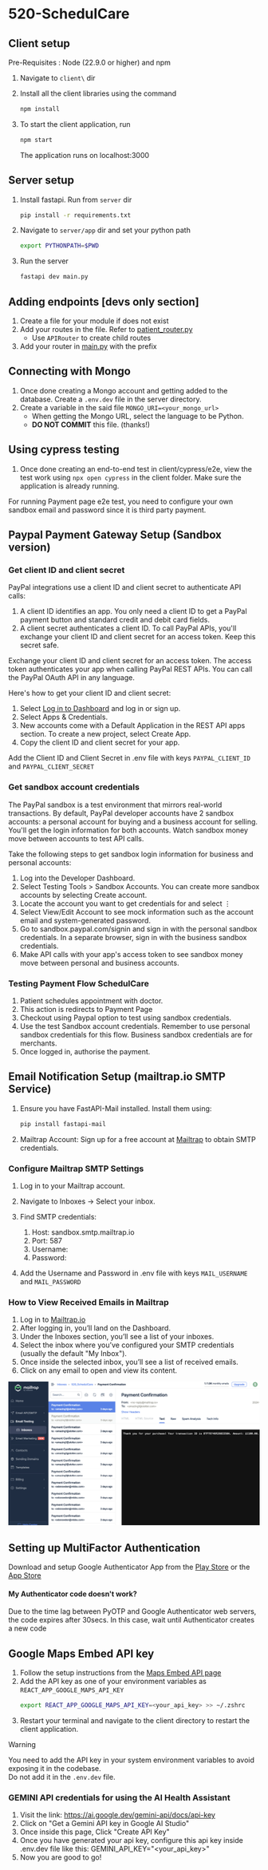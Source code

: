 # 520-SchedulCare

## Client setup

Pre-Requisites :
Node (22.9.0 or higher) and npm

1. Navigate to `client\` dir

2. Install all the client libraries using the command

   ```bash
   npm install
   ```

3. To start the client application, run
   ```bash
   npm start
   ```
   The application runs on localhost:3000

## Server setup

1. Install fastapi. Run from `server` dir
   ```bash
   pip install -r requirements.txt
   ```
2. Navigate to `server/app` dir and set your python path
   ```bash
   export PYTHONPATH=$PWD
   ```
3. Run the server
   ```bash
   fastapi dev main.py
   ```

## Adding endpoints [devs only section]

1. Create a file for your module if does not exist
2. Add your routes in the file. Refer to [patient_router.py](server/app/routers/patient_router.py)
   - Use `APIRouter` to create child routes
3. Add your router in [main.py](server/app/main.py) with the prefix

## Connecting with Mongo

1. Once done creating a Mongo account and getting added to the database. Create a `.env.dev` file in the server directory.
2. Create a variable in the said file `MONGO_URI=<your_mongo_url>`
   - When getting the Mongo URL, select the language to be Python.
   - **DO NOT COMMIT** this file. (thanks!)

## Using cypress testing

1. Once done creating an end-to-end test in client/cypress/e2e, view the test work using `npx open cypress` in the client folder. Make sure the application is already running.

For running Payment page e2e test, you need to configure your own sandbox email and password since it is third party payment.

## Paypal Payment Gateway Setup (Sandbox version)

### Get client ID and client secret

PayPal integrations use a client ID and client secret to authenticate API calls:

1. A client ID identifies an app. You only need a client ID to get a PayPal payment button and standard credit and debit card fields.
2. A client secret authenticates a client ID. To call PayPal APIs, you'll exchange your client ID and client secret for an access token. Keep this secret safe.

Exchange your client ID and client secret for an access token. The access token authenticates your app when calling PayPal REST APIs. You can call the PayPal OAuth API in any language.

Here's how to get your client ID and client secret:

1. Select [Log in to Dashboard](https://developer.paypal.com/dashboard/) and log in or sign up.
2. Select Apps & Credentials.
3. New accounts come with a Default Application in the REST API apps section. To create a new project, select Create App.
4. Copy the client ID and client secret for your app.

Add the Client ID and Client Secret in .env file with keys `PAYPAL_CLIENT_ID` and `PAYPAL_CLIENT_SECRET`

### Get sandbox account credentials

The PayPal sandbox is a test environment that mirrors real-world transactions. By default, PayPal developer accounts have 2 sandbox accounts: a personal account for buying and a business account for selling. You'll get the login information for both accounts. Watch sandbox money move between accounts to test API calls.

Take the following steps to get sandbox login information for business and personal accounts:

1. Log into the Developer Dashboard.
2. Select Testing Tools > Sandbox Accounts. You can create more sandbox accounts by selecting Create account.
3. Locate the account you want to get credentials for and select ⋮
4. Select View/Edit Account to see mock information such as the account email and system-generated password.
5. Go to sandbox.paypal.com/signin and sign in with the personal sandbox credentials. In a separate browser, sign in with the business sandbox credentials.
6. Make API calls with your app's access token to see sandbox money move between personal and business accounts.

### Testing Payment Flow SchedulCare

1. Patient schedules appointment with doctor.
2. This action is redirects to Payment Page
3. Checkout using Paypal option to test using sandbox credentials.
4. Use the test Sandbox account credentials. Remember to use personal sandbox credentials for this flow. Business sandbox credentials are for merchants.
5. Once logged in, authorise the payment.

## Email Notification Setup (mailtrap.io SMTP Service)

1. Ensure you have FastAPI-Mail installed. Install them using:
   ```bash
   pip install fastapi-mail
   ```
2. Mailtrap Account: Sign up for a free account at [Mailtrap](https://mailtrap.io/) to obtain SMTP credentials.

### Configure Mailtrap SMTP Settings

1. Log in to your Mailtrap account.

2. Navigate to Inboxes → Select your inbox.

3. Find SMTP credentials:

   1. Host: sandbox.smtp.mailtrap.io
   2. Port: 587
   3. Username: <Your Mailtrap Username>
   4. Password: <Your Mailtrap Password>

4. Add the Username and Password in .env file with keys `MAIL_USERNAME` and `MAIL_PASSWORD`

### How to View Received Emails in Mailtrap

1. Log in to [Mailtrap.io](https://mailtrap.io/)
2. After logging in, you’ll land on the Dashboard.
3. Under the Inboxes section, you’ll see a list of your inboxes.
4. Select the inbox where you’ve configured your SMTP credentials (usually the default "My Inbox").
5. Once inside the selected inbox, you’ll see a list of received emails.
6. Click on any email to open and view its content.

![alt text](mail.png)

## Setting up MultiFactor Authentication

Download and setup Google Authenticator App from the [Play Store](https://play.google.com/store/apps/details?id=com.google.android.apps.authenticator2&hl=en_US) or the [App Store](https://apps.apple.com/us/app/google-authenticator/id388497605)

#### My Authenticator code doesn't work?
Due to the time lag between PyOTP and Google Authenticator web servers, the code expires after 30secs. In this case, wait until Authenticator creates a new code

## Google Maps Embed API key
1. Follow the setup instructions from the [Maps Embed API page](https://developers.google.com/maps/documentation/embed/cloud-setup)
2. Add the API key as one of your environment variables as `REACT_APP_GOOGLE_MAPS_API_KEY`
   ```bash
   export REACT_APP_GOOGLE_MAPS_API_KEY=<your_api_key> >> ~/.zshrc
   ```
3. Restart your terminal and navigate to the client directory to restart the client application.
> [!WARNING]  
> You need to add the API key in your system environment variables to avoid exposing it in the codebase.  
> Do not add it in the `.env.dev` file.

### GEMINI API credentials for using the AI Health Assistant

1. Visit the link: https://ai.google.dev/gemini-api/docs/api-key 
2. Click on "Get a Gemini API key in Google AI Studio"
3. Once inside this page, Click "Create API Key"
4. Once you have generated your api key, configure this api key inside .env.dev file like this:
GEMINI_API_KEY="<your_api_key>"
5. Now you are good to go!